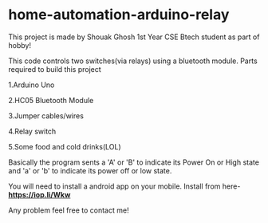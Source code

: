 ﻿# home-automation-arduino-relay
This project is made by Shouak Ghosh 1st Year CSE Btech student as part of hobby!

This code controls two switches(via relays) using a bluetooth module.
Parts required to build this project

1.Arduino Uno

2.HC05 Bluetooth Module

3.Jumper cables/wires

4.Relay switch

5.Some food and cold drinks(LOL)

Basically the program sents a 'A' or 'B' to indicate its Power On or High state and 'a' or 'b' to indicate its power off or low state.

You will need to install a android app on your mobile. Install from here- <b>https://iop.li/Wkw</b>

Any problem feel free to contact me!
